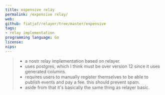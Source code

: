 ```yaml
---
title: expensive relay
permalink: /expensive relay/
web: 
github: fiatjaf/relayer/tree/master/expensive
tags:
- relay implementation
programming language: Go
license: 
nips:
---
```


> - a nostr relay implementation based on relayer.
> - uses postgres, which I think must be over version 12 since it uses generated columns.
> - requires users to manually register themselves to be able to publish events and pay a fee. this should prevent spam.
> - aside from that it's basically the same thing as relayer basic.